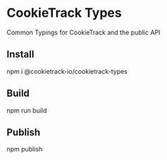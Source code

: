 # CookieTrack Types
Common Typings for CookieTrack and the public API

## Install
npm i @cookietrack-io/cookietrack-types

## Build
npm run build

## Publish
npm publish
